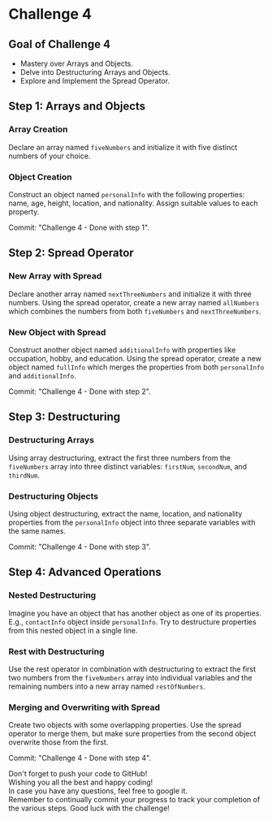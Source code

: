 # Challenge 4

## Goal of Challenge 4

- Mastery over Arrays and Objects.
- Delve into Destructuring Arrays and Objects.
- Explore and Implement the Spread Operator.

## Step 1: Arrays and Objects

### Array Creation

Declare an array named `fiveNumbers` and initialize it with five distinct numbers of your choice.

### Object Creation

Construct an object named `personalInfo` with the following properties: name, age, height, location, and nationality. Assign suitable values to each property.

Commit: "Challenge 4 - Done with step 1".

## Step 2: Spread Operator

### New Array with Spread

Declare another array named `nextThreeNumbers` and initialize it with three numbers.
Using the spread operator, create a new array named `allNumbers` which combines the numbers from both `fiveNumbers` and `nextThreeNumbers`.

### New Object with Spread

Construct another object named `additionalInfo` with properties like occupation, hobby, and education.
Using the spread operator, create a new object named `fullInfo` which merges the properties from both `personalInfo` and `additionalInfo`.

Commit: "Challenge 4 - Done with step 2".

## Step 3: Destructuring

### Destructuring Arrays

Using array destructuring, extract the first three numbers from the `fiveNumbers` array into three distinct variables: `firstNum`, `secondNum`, and `thirdNum`.

### Destructuring Objects

Using object destructuring, extract the name, location, and nationality properties from the `personalInfo` object into three separate variables with the same names.

Commit: "Challenge 4 - Done with step 3".

## Step 4: Advanced Operations

### Nested Destructuring

Imagine you have an object that has another object as one of its properties. E.g., `contactInfo` object inside `personalInfo`. Try to destructure properties from this nested object in a single line.

### Rest with Destructuring

Use the rest operator in combination with destructuring to extract the first two numbers from the `fiveNumbers` array into individual variables and the remaining numbers into a new array named `restOfNumbers`.

### Merging and Overwriting with Spread

Create two objects with some overlapping properties. Use the spread operator to merge them, but make sure properties from the second object overwrite those from the first.

Commit: "Challenge 4 - Done with step 4".

Don't forget to push your code to GitHub!<br>
Wishing you all the best and happy coding!<br>
In case you have any questions, feel free to google it.<br>
Remember to continually commit your progress to track your completion of the various steps. Good luck with the challenge!
